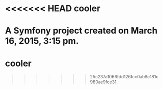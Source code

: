 <<<<<<< HEAD
cooler
======

A Symfony project created on March 16, 2015, 3:15 pm.
=======
# cooler
>>>>>>> 25c237a1066fdd126fcc0ab8c181c980ae9fce31
